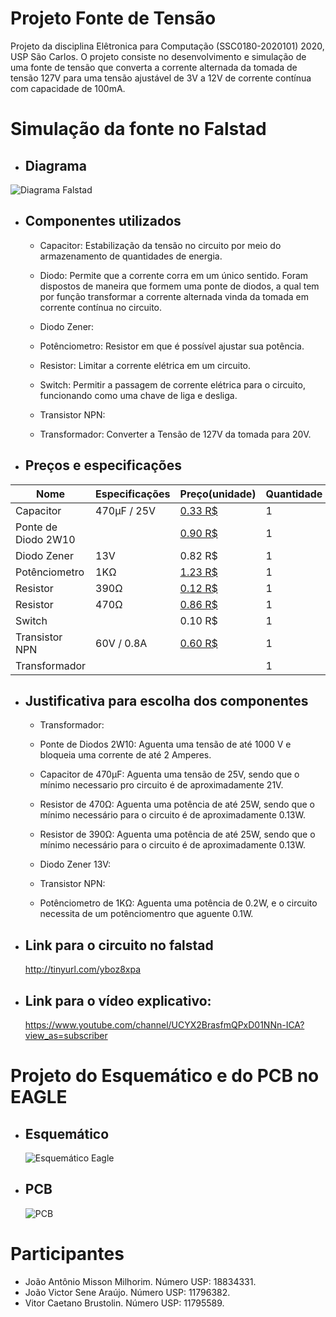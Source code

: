 # Projeto Fonte de Tensão
  Projeto da disciplina Elêtronica para Computação (SSC0180-2020101) 2020, USP São Carlos.
O projeto consiste no desenvolvimento e simulação de uma fonte de tensão que converta a corrente alternada da tomada de tensão 127V  para uma tensão ajustável de 3V a 12V de corrente contínua com capacidade de 100mA.

# Simulação da fonte no Falstad

- ## Diagrama

![Diagrama Falstad](https://user-images.githubusercontent.com/50035537/85894871-ee270480-b7cb-11ea-880a-54c6f959e943.png)


 - ## Componentes utilizados
 
 	- Capacitor: Estabilização da tensão no circuito por meio do armazenamento de quantidades de energia.
	
	- Diodo: Permite que a corrente corra em um único sentido. Foram dispostos de maneira que formem uma ponte de diodos, a qual tem por função transformar a corrente alternada vinda da tomada em corrente contínua no circuito.
	
	- Diodo Zener: 
	
	- Potênciometro: Resistor em que é possível ajustar sua potência.
	
	- Resistor: Limitar a corrente elétrica em um circuito.
	
	- Switch: Permitir a passagem de corrente elétrica para o circuito, funcionando como uma chave de liga e desliga.
	
	- Transistor NPN: 
	
	- Transformador: Converter a Tensão de 127V da tomada para 20V.
	
 - ## Preços e especificações
 
| Nome | Especificações | Preço(unidade) | Quantidade |
|--|--|--|--|
| Capacitor | 470µF / 25V | [0.33 R$](https://www.baudaeletronica.com.br/capacitor-eletrolitico-470uf-25v.html) | 1 |
| Ponte de Diodo 2W10 |  | [0.90 R$](https://produto.mercadolivre.com.br/MLB-1425220046-20pcs-diodo-2w10-2a-1000v-ponte-retificadora-queima-de-estoq-_JM?quantity=1#position=2&type=item&tracking_id=7da9028e-051c-4f32-9131-fbebcf4951f3) | 1 |
| Diodo Zener | 13V | 0.82 R$ | 1 |
| Potênciometro | 1KΩ | [1.23 R$](https://www.baudaeletronica.com.br/potenciometro-linear-rotativo-de-1k-1000.html) | 1 |
| Resistor | 390Ω | [0.12 R$](https://produto.mercadolivre.com.br/MLB-873476711-resistor-390-ohms-14w-5-kit-100-pcs-_JM?quantity=1#position=21&type=item&tracking_id=bb601283-825f-405d-88d3-7b98e6115a90) | 1 |
| Resistor | 470Ω | [0.86 R$](https://produto.mercadolivre.com.br/MLB-868726201-kit-10-x-resistor-470-ohm-5-14w-025w-leds-5mm-arduino-pic-_JM?quantity=1#position=3&type=item&tracking_id=47bb88f9-93a7-404e-95fa-2983eb8989df) | 1 |
| Switch |  | 0.10 R$ | 1 |
| Transistor NPN | 60V / 0.8A | [0.60 R$](https://produto.mercadolivre.com.br/MLB-1222136291-20-pecas-transistor-npn-2n2222a-_JM?quantity=1#position=1&type=item&tracking_id=a8cdd5b8-c51f-44e9-a07f-8d04e5635adc) | 1 |	
| Transformador |  |  | 1 |

 - ## Justificativa para escolha dos componentes

	- Transformador:
	
	- Ponte de Diodos 2W10: Aguenta uma tensão de até 1000 V e bloqueia uma corrente de até 2 Amperes.
	
	- Capacitor de 470µF: Aguenta uma tensão de 25V, sendo que o mínimo necessario pro circuito é de aproximadamente 21V.
	
	- Resistor de 470Ω: Aguenta uma potência de até 25W, sendo que o mínimo necessário para o circuito é de aproximadamente 0.13W. 
	
	- Resistor de 390Ω: Aguenta uma potência de até 25W, sendo que o mínimo necessário para o circuito é de aproximadamente 0.13W.
	
	- Diodo Zener 13V:
	
	- Transistor NPN:
	
	- Potênciometro de 1KΩ: Aguenta uma potência de 0.2W, e o circuito necessita de um potênciomentro que aguente 0.1W.
  
- ## Link para o circuito no falstad
  http://tinyurl.com/yboz8xpa
- ## Link para o vídeo explicativo:
  https://www.youtube.com/channel/UCYX2BrasfmQPxD01NNn-ICA?view_as=subscriber

# Projeto do Esquemático e do PCB no EAGLE

- ## Esquemático
  ![Esquemático Eagle](https://user-images.githubusercontent.com/50035537/85894919-039c2e80-b7cc-11ea-94b1-561e1887bce7.jpeg)


- ## PCB
  ![PCB](https://user-images.githubusercontent.com/50035537/85894935-0b5bd300-b7cc-11ea-9720-afdfa974d3c0.jpeg)

# Participantes

 - João Antônio Misson Milhorim. Número USP: 18834331.
 - João Victor Sene Araújo. Número USP: 11796382.
 - Vitor Caetano Brustolin. Número USP: 11795589.
